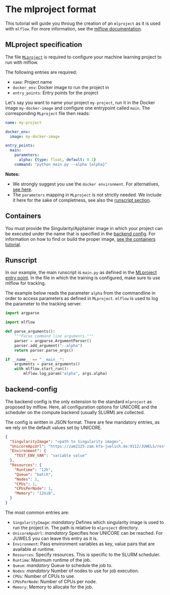 # The mlproject format

This tutorial will guide you throug the creation of an `mlproject` as it is used with `mlflow`. For more information, see the [mlflow documentation](https://www.mlflow.org/docs/latest/projects.html).

## MLproject specification

The file [`MLproject`](https://www.mlflow.org/docs/latest/projects.html#mlproject-file) is required to configure your machine learning project to run with mlflow.

The following entries are required:

 - `name`: Project name
 - `docker_env`: Docker image to run the project in
 - `entry_points`: Entry points for the project

Let's say you want to name your project `my-project`, run it in the Docker image `my-docker-image` and configure one entrypoint called `main`. The corresponding `MLproject` file then reads:

```yaml
name: my-project

docker_env:
  image: my-docker-image

entry_points:
  main:
    parameters:
      alpha: {type: float, default: 0.1}
    command: "python main.py --alpha {alpha}"
```

**Notes:**

 - We strongly suggest you use the `docker environment`. For alternatives, [see here](https://www.mlflow.org/docs/latest/projects.html#specifying-an-environment).
 - The `parameters` mapping in `MLproject` is not strictly needed. We include it here for the sake of completness, see also the  [runscript section](#runscript).

## Containers

You must provide the Singularity/Apptainer image in which your project can be executed under the name that is specified in the [backend config](#backend-config). For information on how to find or build the proper image, [see the containers tutorial](../containers/README.md).

## Runscript

In our example, the main runscript is `main.py` as defined in the [MLproject entry point](#mlproject-specification).
In the file in which the training is configured, make sure to use mlflow for tracking.

The example below reads the parameter `alpha` from the commandline in order to access parameters as defined in `MLproject`. `mlflow` is used to log the parameter to the tracking server.

```python
import argparse

import mlflow

def parse_arguments():
    """Parse command line arguments."""
    parser = argparse.ArgumentParser()
    parser.add_argument("--alpha")
    return parser.parse_args()

if __name__ == "__main__":
    arguments = parse_arguments()
    with mlflow.start_run():
        mlflow.log_param("alpha", args.alpha)
```

## backend-config

The backend config is the only extension to the standard `mlproject` as proposed by mlflow. Here, all configuration options for UNICORE and the scheduler on the compute backend (usually SLURM) are collected.

The config is written in JSON format. There are few mandatory entries, as we rely on the default values set by UNICORE.

```JSON
{
  "SingularityImage": "<path to Singularity image>",
  "UnicoreApiUrl": "https://zam2125.zam.kfa-juelich.de:9112/JUWELS/rest/core",
  "Environment": {
    "TEST_ENV_VAR": "variable value"
  },
  "Resources": {
    "Runtime": "12h",
    "Queue": "batch",
    "Nodes": 1,
    "CPUs": 1,
    "CPUsPerNode": 1,
    "Memory": "12GiB",
  }
}
```

The most common entries are:

 - `SingularityImage`: *mandatory* Defines which singularity image is used to run the project in. The path is relative to `mlproject` directory.
 - `UnicoreApuUrl`: *mandatory* Specifies how UNICORE can be reached. For JUWELS you can leave this entry as it is.
 - `Environment`: Pass environment variables as key, value pairs that are available at runtime.
 - `Resources`: Specify resources. This is specific to the SLURM scheduler.
  - `Runtime`: Maximum runtime of the job.
  - `Queue`: *mandatory* Queue to schedule the job to.
  - `Nodes`: *mandatory* Number of nodes to use for job execution.
  - `CPUs`: Number of CPUs to use.
  - `CPUsPerNode`: Number of CPUs per node.
  - `Memory`: Memory to allocate for the job.
